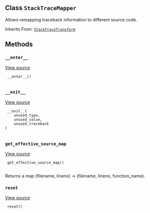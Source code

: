 

## Class  `StackTraceMapper` 
Allows remapping traceback information to different source code.

Inherits From: [ `StackTraceTransform` ](https://tensorflow.google.cn/api_docs/python/tf/compat/v1/flags/tf_decorator/tf_stack/StackTraceTransform)

## Methods


###  `__enter__` 
[View source](https://github.com/tensorflow/tensorflow/blob/r2.0/tensorflow/python/util/tf_stack.py#L59-L75)

```
 __enter__()
 
```

###  `__exit__` 
[View source](https://github.com/tensorflow/tensorflow/blob/r2.0/tensorflow/python/util/tf_stack.py#L77-L79)

```
 __exit__(
    unused_type,
    unused_value,
    unused_traceback
)
 
```

###  `get_effective_source_map` 
[View source](https://github.com/tensorflow/tensorflow/blob/r2.0/tensorflow/python/util/tf_stack.py#L92-L94)

```
 get_effective_source_map()
 
```

Returns a map (filename, lineno) -> (filename, lineno, function_name).

###  `reset` 
[View source](https://github.com/tensorflow/tensorflow/blob/r2.0/tensorflow/python/util/tf_stack.py#L89-L90)

```
 reset()
 
```


